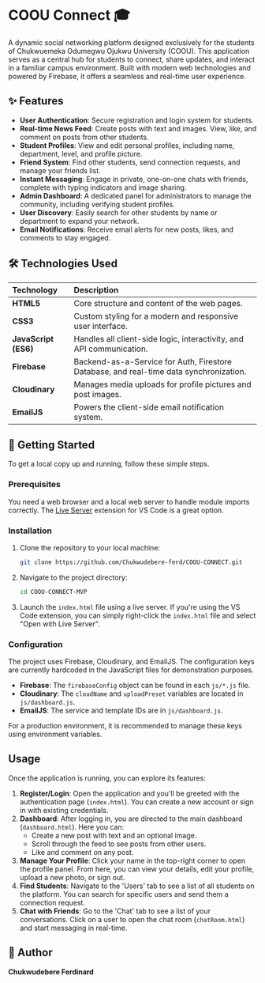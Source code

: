 # COOU Connect 🎓

A dynamic social networking platform designed exclusively for the students of Chukwuemeka Odumegwu Ojukwu University (COOU). This application serves as a central hub for students to connect, share updates, and interact in a familiar campus environment. Built with modern web technologies and powered by Firebase, it offers a seamless and real-time user experience.

## ✨ Features

-   **User Authentication**: Secure registration and login system for students.
-   **Real-time News Feed**: Create posts with text and images. View, like, and comment on posts from other students.
-   **Student Profiles**: View and edit personal profiles, including name, department, level, and profile picture.
-   **Friend System**: Find other students, send connection requests, and manage your friends list.
-   **Instant Messaging**: Engage in private, one-on-one chats with friends, complete with typing indicators and image sharing.
-   **Admin Dashboard**: A dedicated panel for administrators to manage the community, including verifying student profiles.
-   **User Discovery**: Easily search for other students by name or department to expand your network.
-   **Email Notifications**: Receive email alerts for new posts, likes, and comments to stay engaged.

## 🛠️ Technologies Used

| Technology | Description |
| :--- | :--- |
| **HTML5** | Core structure and content of the web pages. |
| **CSS3** | Custom styling for a modern and responsive user interface. |
| **JavaScript (ES6)** | Handles all client-side logic, interactivity, and API communication. |
| **Firebase** | Backend-as-a-Service for Auth, Firestore Database, and real-time data synchronization. |
| **Cloudinary** | Manages media uploads for profile pictures and post images. |
| **EmailJS** | Powers the client-side email notification system. |

## 🚀 Getting Started

To get a local copy up and running, follow these simple steps.

### Prerequisites

You need a web browser and a local web server to handle module imports correctly. The [Live Server](https://marketplace.visualstudio.com/items?itemName=ritwickdey.LiveServer) extension for VS Code is a great option.

### Installation

1.  Clone the repository to your local machine:
    ```bash
    git clone https://github.com/Chukwudebere-ferd/COOU-CONNECT.git
    ```
2.  Navigate to the project directory:
    ```bash
    cd COOU-CONNECT-MVP
    ```
3.  Launch the `index.html` file using a live server. If you're using the VS Code extension, you can simply right-click the `index.html` file and select "Open with Live Server".

### Configuration

The project uses Firebase, Cloudinary, and EmailJS. The configuration keys are currently hardcoded in the JavaScript files for demonstration purposes.

-   **Firebase**: The `firebaseConfig` object can be found in each `js/*.js` file.
-   **Cloudinary**: The `cloudName` and `uploadPreset` variables are located in `js/dashboard.js`.
-   **EmailJS**: The service and template IDs are in `js/dashboard.js`.

For a production environment, it is recommended to manage these keys using environment variables.

## Usage

Once the application is running, you can explore its features:

1.  **Register/Login**: Open the application and you'll be greeted with the authentication page (`index.html`). You can create a new account or sign in with existing credentials.
2.  **Dashboard**: After logging in, you are directed to the main dashboard (`dashboard.html`). Here you can:
    -   Create a new post with text and an optional image.
    -   Scroll through the feed to see posts from other users.
    -   Like and comment on any post.
3.  **Manage Your Profile**: Click your name in the top-right corner to open the profile panel. From here, you can view your details, edit your profile, upload a new photo, or sign out.
4.  **Find Students**: Navigate to the 'Users' tab to see a list of all students on the platform. You can search for specific users and send them a connection request.
5.  **Chat with Friends**: Go to the 'Chat' tab to see a list of your conversations. Click on a user to open the chat room (`chatRoom.html`) and start messaging in real-time.

## 👤 Author

**Chukwudebere Ferdinard**

